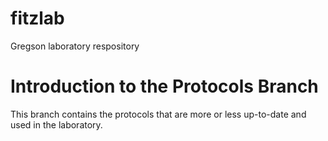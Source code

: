 fitzlab
=======

Gregson laboratory respository

# Introduction to the Protocols Branch

This branch contains the protocols that are more or less up-to-date and used in the laboratory.
